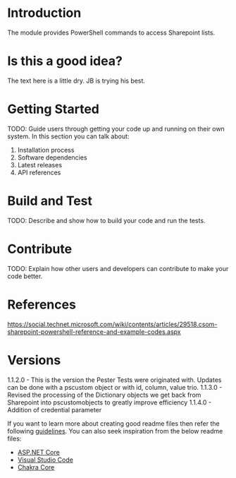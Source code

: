 # Introduction
The module provides PowerShell commands to access Sharepoint lists.

# Is this a good idea?
The text here is a little dry.  JB is trying his best.

# Getting Started
TODO: Guide users through getting your code up and running on their own system. In this section you can talk about:
1.	Installation process
2.	Software dependencies
3.	Latest releases
4.	API references

# Build and Test
TODO: Describe and show how to build your code and run the tests. 

# Contribute
TODO: Explain how other users and developers can contribute to make your code better. 

# References
https://social.technet.microsoft.com/wiki/contents/articles/29518.csom-sharepoint-powershell-reference-and-example-codes.aspx

# Versions
1.1.2.0 - This is the version the Pester Tests were originated with.  Updates can be done with a pscustom object or with id, column, value trio.
1.1.3.0 - Revised the processing of the Dictionary objects we get back from Sharepoint into pscustomobjects to greatly improve efficiency
1.1.4.0 - Addition of credential parameter

If you want to learn more about creating good readme files then refer the following [guidelines](https://www.visualstudio.com/en-us/docs/git/create-a-readme). You can also seek inspiration from the below readme files:
- [ASP.NET Core](https://github.com/aspnet/Home)
- [Visual Studio Code](https://github.com/Microsoft/vscode)
- [Chakra Core](https://github.com/Microsoft/ChakraCore)
